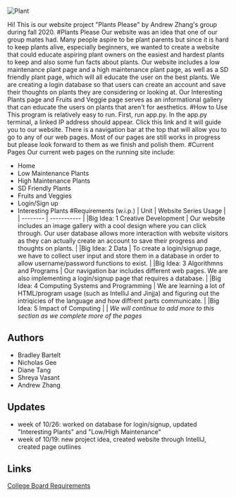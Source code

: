 ![Plant](https://64.media.tumblr.com/5d2d839cd70bc3db2fa9acddb9cedd92/tumblr_nbpotrjgO11qi4ibzo1_500.gifv)

Hi! This is our website project "Plants Please" by Andrew Zhang's group during fall 2020.
#Plants Please
Our website was an idea that one of our group mates had. Many people aspire to be plant parents but since it is hard to keep plants alive, especially beginners, we wanted to create a website that could educate aspiring plant owners on the easiest and hardest plants to keep and also some fun facts about plants. Our website includes a low maintenance plant page and a high maintenance plant page, as well as a SD friendly plant page, which will all educate the user on the best plants. We are creating a login database so that users can create an account and save their thoughts on plants they are considering or looking at. Our Interesting Plants page and Fruits and Veggie page serves as an informational gallery that can educate the users on plants that aren't for aesthetics.
#How to Use
This program is relatively easy to run. First, run app.py. In the app.py terminal, a linked IP address should appear. Click this link and it will guide you to our website. There is a navigation bar at the top that will allow you to go to any of our web pages. Most of our pages are still works in progress but please look forward to them as we finish and polish them.
#Current Pages
Our current web pages on the running site include:
* Home
* Low Maintenance Plants
* High Maintenance Plants
* SD Friendly Plants
* Fruits and Veggies
* Login/Sign up
* Interesting Plants
#Requirements (w.i.p.)
| Unit | Website Series Usage |
| -------- | ----------- |
|Big Idea: 1 Creative Development | Our website includes an image gallery with a cool design where you can click through. Our user database allows more interaction with website visitors as they can actually create an account to save their progress and thoughts on plants. |
|Big Idea: 2 Data | To create a login/signup page, we have to collect user input and store them in a database in order to allow username/password functions to exist. |
|Big Idea: 3 Algorithmns and Programs | Our navigation bar includes different web pages. We are also implementing a login/signup page that requires a database. |
|Big Idea: 4 Computing Systems and Programming | We are learning a lot of HTML/program usage (such as IntelliJ and Jinjja) and figuring out the intriqicies of the language and how diffrent parts communicate. |
|Big Idea: 5 Impact of Computing | |
*We will continue to add more to this section as we complete more of the pages*
## Authors
* Bradley Bartelt
* Nicholas Gee
* Diane Tang
* Shreya Vasant
* Andrew Zhang
## Updates
* week of 10/26: worked on database for login/signup, updated "Interesting Plants" and "Low/High Maintenance"
* week of 10/19: new project idea, created website through IntelliJ, created page outlines
## Links
[College Board Requirements](https://apcentral.collegeboard.org/pdf/ap-computer-science-principles-course-and-exam-description.pdf?course=ap-computer-science-principles)
